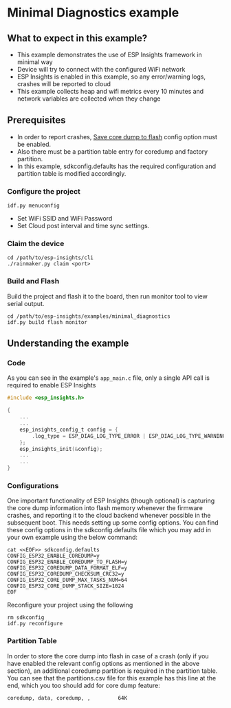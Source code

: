# Minimal Diagnostics example

## What to expect in this example?

- This example demonstrates the use of ESP Insights framework in minimal way
- Device will try to connect with the configured WiFi network
- ESP Insights is enabled in this example, so any error/warning logs, crashes will be reported to cloud
- This example collects heap and wifi metrics every 10 minutes and network variables are collected when they change

## Prerequisites
- In order to report crashes, [Save core dump to flash](https://docs.espressif.com/projects/esp-idf/en/latest/esp32/api-guides/core_dump.html#save-core-dump-to-flash) config option must be enabled.
- Also there must be a partition table entry for coredump and factory partition.
- In this example, sdkconfig.defaults has the required configuration and partition table is modified accordingly.

### Configure the project

```
idf.py menuconfig
```

* Set WiFi SSID and WiFi Password
* Set Cloud post interval and time sync settings.

### Claim the device

```
cd /path/to/esp-insights/cli
./rainmaker.py claim <port>
```

### Build and Flash

Build the project and flash it to the board, then run monitor tool to view serial output.

```
cd /path/to/esp-insights/examples/minimal_diagnostics
idf.py build flash monitor
```

## Understanding the example

### Code

As you can see in the example's `app_main.c` file, only a single API call is required to enable ESP Insights

```c
#include <esp_insights.h>

{
	...
	...
	esp_insights_config_t config = {
		.log_type = ESP_DIAG_LOG_TYPE_ERROR | ESP_DIAG_LOG_TYPE_WARNING | ESP_DIAG_LOG_TYPE_EVENT,
	};
	esp_insights_init(&config);
	...
	...
}
```

### Configurations

One important functionality of ESP Insights (though optional) is capturing the core dump information into flash memory whenever the firmware crashes, and reporting it to the cloud backend whenever possible in the subsequent boot. This needs setting up some config options. You can find these config options in the sdkconfig.defaults file which you may add in your own example using the below command:

```
cat <<EOF>> sdkconfig.defaults
CONFIG_ESP32_ENABLE_COREDUMP=y
CONFIG_ESP32_ENABLE_COREDUMP_TO_FLASH=y
CONFIG_ESP32_COREDUMP_DATA_FORMAT_ELF=y
CONFIG_ESP32_COREDUMP_CHECKSUM_CRC32=y
CONFIG_ESP32_CORE_DUMP_MAX_TASKS_NUM=64
CONFIG_ESP32_CORE_DUMP_STACK_SIZE=1024
EOF
```

Reconfigure your project using the following

```
rm sdkconfig
idf.py reconfigure
```

### Partition Table

In order to store the core dump into flash in case of a crash (only if you have enabled the relevant config options as mentioned in the above section), an additional coredump partition is required in the partition table. You can see that the partitions.csv file for this example has this line at the end, which you too should add for core dump feature:

```
coredump, data, coredump, ,         64K
```
